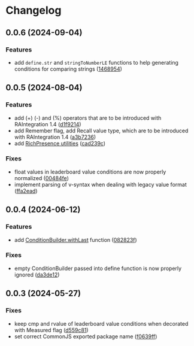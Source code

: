 # Changelog
## 0.0.6 (2024-09-04)


### Features

* add `define.str` and `stringToNumberLE` functions to help generating conditions for comparing strings ([1468954](https://github.com/suXinjke/cruncheevos/commit/14689543c9fdf925549cbbebc9cb651be4b2ccfa))

## 0.0.5 (2024-08-04)


### Features

* add (+) (-) and (%) operators that are to be introduced with RAIntegration 1.4 ([d1f9214](https://github.com/suXinjke/cruncheevos/commit/d1f9214633ad1b1ae4f01cebd67e078e4f341d1b))
* add Remember flag, add Recall value type, which are to be introduced with RAIntegration 1.4 ([a3b7236](https://github.com/suXinjke/cruncheevos/commit/a3b723600398508f02c214f5d18766679eb10f8d))
* add [RichPresence utilities](https://github.com/suXinjke/cruncheevos/blob/master/packages/core/api-core.md#richpresenceparams-richpresenceparams) ([cad239c](https://github.com/suXinjke/cruncheevos/commit/cad239c6b41025804814fe8686ce3116a539106e))


### Fixes

* float values in leaderboard value conditions are now properly normalized ([00484fe](https://github.com/suXinjke/cruncheevos/commit/00484fe705f0ba1c93d876007ca34bba35e33264))
* implement parsing of v-syntax when dealing with legacy value format ([ffa2ead](https://github.com/suXinjke/cruncheevos/commit/ffa2eadcd3d3a12cff003ea76e65565347b2d81d))

## 0.0.4 (2024-06-12)


### Features

* add [ConditionBuilder.withLast](https://github.com/suXinjke/cruncheevos/blob/master/packages/core/define.md#withlast) function ([082823f](https://github.com/suXinjke/cruncheevos/commit/082823f3ef01d843b9dd75f4b7c94c397b533750))


### Fixes

* empty ConditionBuilder passed into define function is now properly ignored ([da3de12](https://github.com/suXinjke/cruncheevos/commit/da3de12b24ac582b53b7fc76ee93fe749f9d6d6e))

## 0.0.3 (2024-05-27)


### Fixes

* keep cmp and rvalue of leaderboard value conditions when decorated with Measured flag ([d559c81](https://github.com/suXinjke/cruncheevos/commit/d559c815a83750e5fe0f2ce511612f1c6c20c310))
* set correct CommonJS exported package name ([f0639ff](https://github.com/suXinjke/cruncheevos/commit/f0639ff6be24dc9cf11ef827699a6bce6ad1d241))
